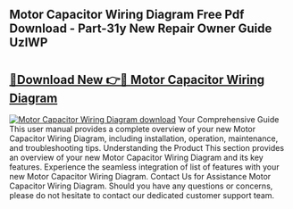 ## Motor Capacitor Wiring Diagram Free Pdf Download - Part-31y New Repair Owner Guide UzlWP

# <h2><a href="http://dfrfc8i.blite.top/?on=Motor+Capacitor+Wiring+Diagram">🔗Download New 👉🔴 Motor Capacitor Wiring Diagram</a></h2>

[![Motor Capacitor Wiring Diagram download](https://i.imgur.com/lujVjoI.png)](http://dfrfc8i.blite.top/?on=Motor+Capacitor+Wiring+Diagram)
Your Comprehensive Guide This user manual provides a complete overview of your new Motor Capacitor Wiring Diagram, including installation, operation, maintenance, and troubleshooting tips. Understanding the Product This section provides an overview of your new Motor Capacitor Wiring Diagram and its key features. Experience the seamless integration of list of features with your new Motor Capacitor Wiring Diagram. Contact Us for Assistance Motor Capacitor Wiring Diagram. Should you have any questions or concerns, please do not hesitate to contact our dedicated customer support team.
